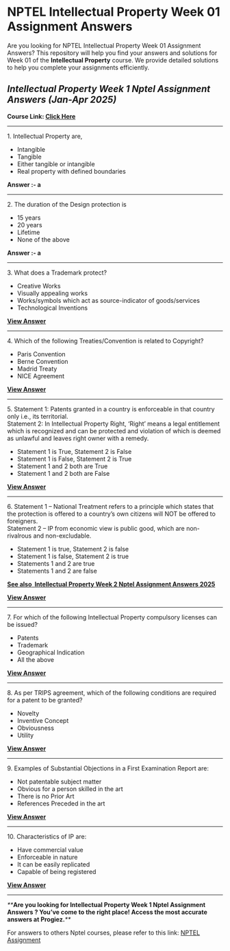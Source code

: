 # NPTEL Intellectual Property Week 01 Assignment Answers

Are you looking for NPTEL Intellectual Property Week 01 Assignment Answers? This repository will help you find your answers and solutions for Week 01 of the **Intellectual Property** course. We provide detailed solutions to help you complete your assignments efficiently.

## _Intellectual Property Week 1 Nptel Assignment Answers (Jan-Apr 2025)_

**Course Link: [**Click Here**](https://onlinecourses.nptel.ac.in/noc25_hs36/course)**

***

1\. Intellectual Property are,

- Intangible
- Tangible
- Either tangible or intangible
- Real property with defined boundaries

**Answer :- a**

***

2\. The duration of the Design protection is

- 15 years
- 20 years
- Lifetime
- None of the above

**Answer :- a**

***

3\. What does a Trademark protect?

- Creative Works
- Visually appealing works
- Works/symbols which act as source-indicator of goods/services
- Technological Inventions

**[**View Answer**](https://my.progiez.com/courses/intellectual-property-nptel-quiz-answers/)**

***

4\. Which of the following Treaties/Convention is related to Copyright?

- Paris Convention
- Berne Convention
- Madrid Treaty
- NICE Agreement

****[**View Answer**](https://my.progiez.com/courses/intellectual-property-nptel-quiz-answers/)****

***

5\. Statement 1: Patents granted in a country is enforceable in that country only i.e., its territorial.\
Statement 2: In Intellectual Property Right, ‘Right’ means a legal entitlement which is recognized and can be protected and violation of which is deemed as unlawful and leaves right owner with a remedy.

- Statement 1 is True, Statement 2 is False
- Statement 1 is False, Statement 2 is True
- Statement 1 and 2 both are True
- Statement 1 and 2 both are False

****[**View Answer**](https://my.progiez.com/courses/intellectual-property-nptel-quiz-answers/)****

***

6\. Statement 1 – National Treatment refers to a principle which states that the protection is offered to a country’s own citizens will NOT be offered to foreigners.\
Statement 2 – IP from economic view is public good, which are non-rivalrous and non-excludable.

- Statement 1 is true, Statement 2 is false
- Statement 1 is false, Statement 2 is true
- Statements 1 and 2 are true
- Statements 1 and 2 are false

[****See also**  **Intellectual Property Week 2 Nptel Assignment Answers 2025****](https://progiez.com/intellectual-property-week-2-nptel-assignment-answers)

****[**View Answer**](https://my.progiez.com/courses/intellectual-property-nptel-quiz-answers/)****

***

7\. For which of the following Intellectual Property compulsory licenses can be issued?

- Patents
- Trademark
- Geographical Indication
- All the above

****[**View Answer**](https://my.progiez.com/courses/intellectual-property-nptel-quiz-answers/)****

***

8\. As per TRIPS agreement, which of the following conditions are required for a patent to be granted?

- Novelty
- Inventive Concept
- Obviousness
- Utility

****[**View Answer**](https://my.progiez.com/courses/intellectual-property-nptel-quiz-answers/)****

***

9\. Examples of Substantial Objections in a First Examination Report are:

- Not patentable subject matter
- Obvious for a person skilled in the art
- There is no Prior Art
- References Preceded in the art

****[**View Answer**](https://my.progiez.com/courses/intellectual-property-nptel-quiz-answers/)****

***

10\. Characteristics of IP are:

- Have commercial value
- Enforceable in nature
- It can be easily replicated
- Capable of being registered

**[**View Answer**](https://my.progiez.com/courses/intellectual-property-nptel-quiz-answers/)**

***

_**_**Are you looking for Intellectual Property Week 1 Nptel Assignment Answers ? You’ve come to the right place! Access the most accurate answers at Progiez.**_**_

For answers to others Nptel courses, please refer to this link: [NPTEL Assignment](https://progiez.com/nptel-assignment-answers)
